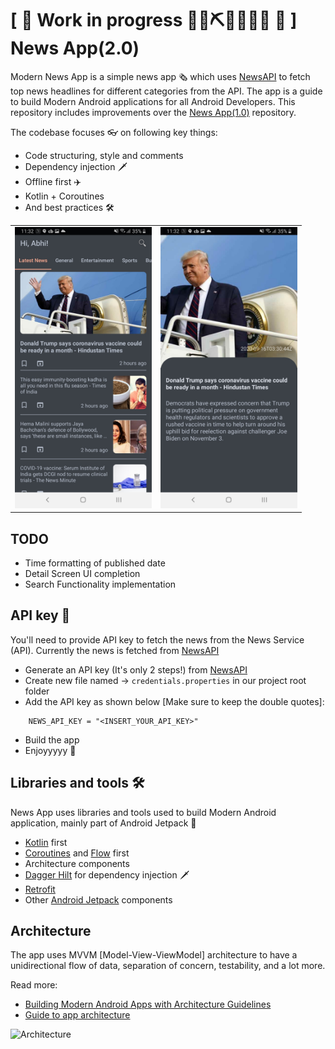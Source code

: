 # \[ 🚧 Work in progress 👷‍♀️⛏👷🔧️👷🔧 🚧 \] News App(2.0)

Modern News App is a simple news app 🗞️ which uses [NewsAPI](https://newsapi.org/) to fetch top news headlines for different categories from the API.
The app is a guide to build Modern Android applications for all Android Developers.
This repository includes improvements over the [News App(1.0)](https://github.com/chauhan-abhi/News-App-Assignement) repository.

The codebase focuses 👓 on following key things:
- Code structuring, style and comments
- Dependency injection 🗡
- Offline first ✈️
- Kotlin + Coroutines
- And best practices 🛠

<table>
<td>   
<img alt="NewsApp Main Page" height="450px" src="https://github.com/chauhan-abhi/modern-news-app/blob/master/art/Screenshot2_ModernNewsApp.jpg" />
    </td>
<td>
<img alt="NewsApp Detail Page" height="450px" src="https://github.com/chauhan-abhi/modern-news-app/blob/master/art/Screenshot3_ModernNewsApp.jpg" />
    </td>
</table>

## TODO
- Time formatting of published date
- Detail Screen UI completion
- Search Functionality implementation

## API key 🔑
You'll need to provide API key to fetch the news from the News Service (API). Currently the news is fetched from [NewsAPI](https://newsapi.org/)

- Generate an API key (It's only 2 steps!) from [NewsAPI](https://newsapi.org/)
- Create new file named -> `credentials.properties` in our project root folder
- Add the API key as shown below [Make sure to keep the double quotes]:
```
    NEWS_API_KEY = "<INSERT_YOUR_API_KEY>"
```
- Build the app 
- Enjoyyyyy 🎉

## Libraries and tools 🛠

News App uses libraries and tools used to build Modern Android application, mainly part of Android Jetpack 🚀

- [Kotlin](https://kotlinlang.org/) first
- [Coroutines](https://kotlinlang.org/docs/reference/coroutines-overview.html) and [Flow](https://kotlinlang.org/docs/reference/coroutines/flow.html) first
- Architecture components
- [Dagger Hilt](https://dagger.dev/hilt/) for dependency injection 🗡
- [Retrofit](https://square.github.io/retrofit/)
- Other [Android Jetpack](https://developer.android.com/jetpack) components

## Architecture

The app uses MVVM [Model-View-ViewModel] architecture to have a unidirectional flow of data, separation of concern, testability, and a lot more.

Read more: 
- [Building Modern Android Apps with Architecture Guidelines](https://medium.com/@aky/building-modern-apps-using-the-android-architecture-guidelines-3238fff96f14)
- [Guide to app architecture](https://developer.android.com/jetpack/docs/guide)

![Architecture](https://developer.android.com/topic/libraries/architecture/images/final-architecture.png)


